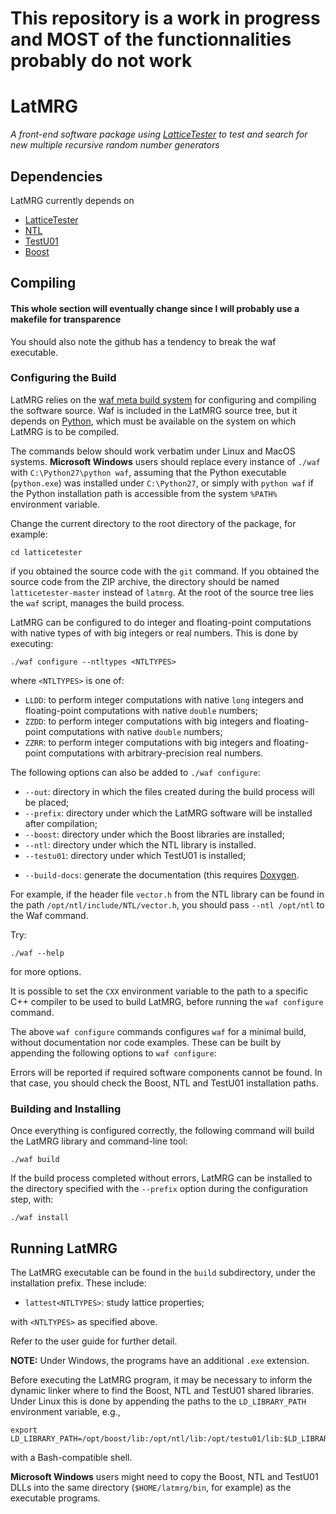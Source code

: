# This repository is a work in progress and MOST of the functionnalities probably do not work

# LatMRG

*A front-end software package using [LatticeTester](https://github.com/erwanbou/LatticeTester) to test and search for new multiple recursive random number generators*

## Dependencies

LatMRG currently depends on
* [LatticeTester](https://github.com/erwanbou/LatticeTester)
* [NTL](http://www.shoup.net/ntl/index.html)
* [TestU01](http://simul.iro.umontreal.ca/testu01/tu01.html)
* [Boost](https://www.boost.org/)

## Compiling

#### This whole section will eventually change since I will probably use a makefile for transparence

You should also note the github has a tendency to break the waf executable.

### Configuring the Build
LatMRG relies on the
[waf meta build system](https://code.google.com/p/waf/) for configuring and
compiling the software source.
Waf is included in the LatMRG source tree, but it depends on
[Python](http://python.org/download), which must be available on the system
on which LatMRG is to be compiled.

The commands below should work verbatim under Linux and MacOS systems.
**Microsoft Windows** users should replace every instance of `./waf`
with `C:\Python27\python waf`, assuming that the Python executable
(`python.exe`) was installed under `C:\Python27`, or simply with `python waf`
if the Python installation path is accessible from the system `%PATH%`
environment variable.

Change the current directory to the root directory of the package, for example:

    cd latticetester

if you obtained the source code with the `git` command.
If you obtained the source code from the ZIP archive, the directory should be
named `latticetester-master` instead of `latmrg`.
At the root of the source tree lies the `waf` script, manages the build
process.

LatMRG can be configured to do integer and floating-point
computations with native types of with big integers or real numbers.
This is done by executing:

    ./waf configure --ntltypes <NTLTYPES>

where `<NTLTYPES>` is one of:

- `LLDD`: to perform integer computations with native `long` integers
  and floating-point computations with native `double` numbers;
- `ZZDD`: to perform integer computations with big integers and
  floating-point computations with native `double` numbers;
- `ZZRR`: to perform integer computations with big integers and
  floating-point computations with arbitrary-precision real numbers.

The following options can also be added to `./waf configure`:

- `--out`: directory in which the files created during the build process will
  be placed;
- `--prefix`: directory under which the LatMRG software will be installed after
  compilation;
- `--boost`: directory under which the Boost libraries are installed;
- `--ntl`: directory under which the NTL library is installed.
- `--testu01`: directory under which TestU01 is installed;
* `--build-docs`: generate the documentation (this requires
  [Doxygen](http://www.stack.nl/~dimitri/doxygen/).

For example, if the header file `vector.h` from the NTL library can be found in
the path `/opt/ntl/include/NTL/vector.h`, you should pass `--ntl
/opt/ntl` to the Waf command.

Try:

    ./waf --help

for more options.


It is possible to set the `CXX` environment variable to the path to a specific
C++ compiler to be used to build LatMRG, before running the `waf
configure` command.

The above `waf configure` commands configures `waf` for a minimal build,
without documentation nor code examples.  These can be built by
appending the following options to `waf configure`:

Errors will be reported if required software components cannot be found.  In
that case, you should check the Boost, NTL and TestU01 installation paths.


### Building and Installing

Once everything is configured correctly, the following command will build the
LatMRG library and command-line tool:

    ./waf build

If the build process completed without errors, LatMRG can be installed to the
directory specified with the `--prefix` option during the configuration step,
with:

    ./waf install


## Running LatMRG

The LatMRG executable can be found in the `build` subdirectory, under the installation prefix.
These include:

- `lattest<NTLTYPES>`: study lattice properties;

with `<NTLTYPES>` as specified above.

Refer to the user guide for further detail.

**NOTE:** Under Windows, the programs have an additional `.exe` extension.


Before executing the LatMRG program, it may be necessary to inform the dynamic
linker where to find the Boost, NTL and TestU01 shared libraries.  Under Linux
this is done by appending the paths to the `LD_LIBRARY_PATH` environment
variable, e.g.,

    export LD_LIBRARY_PATH=/opt/boost/lib:/opt/ntl/lib:/opt/testu01/lib:$LD_LIBRARY_PATH

with a Bash-compatible shell.

**Microsoft Windows** users might need to copy the Boost, NTL and TestU01 DLLs into the
same directory (`$HOME/latmrg/bin`, for example) as the executable programs.

